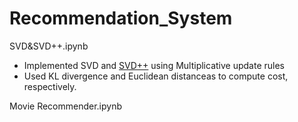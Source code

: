 # Recommendation_System

SVD&SVD++.ipynb
* Implemented SVD and [SVD++](https://en.wikipedia.org/wiki/Matrix_factorization_(recommender_systems)#SVD++) using Multiplicative update rules
* Used KL divergence and Euclidean distanceas to compute cost, respectively. 

Movie Recommender.ipynb
